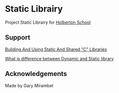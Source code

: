 
# Static Librairy

Project Static Librairy for [Holberton School](https://www.holbertonschool.fr/?utm_source=googleads&utm_medium=cta&utm_campaign=marque&gad=1&gclid=EAIaIQobChMIxtPuqYby_wIV0JJoCR2Nog4DEAAYASAAEgJGdPD_BwE)

## Support
[Building And Using Static And Shared "C" Libraries](https://docencia.ac.upc.edu/FIB/USO/Bibliografia/unix-c-libraries.html)

[What is difference between Dynamic and Static library](https://www.youtube.com/watch?v=eW5he5uFBNM)

## Acknowledgements

Made by Gary Mirambet
